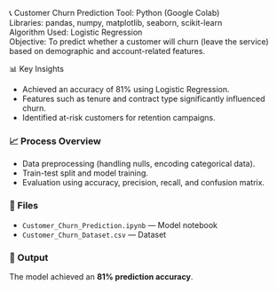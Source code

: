 📞 Customer Churn Prediction
Tool: Python (Google Colab)  
Libraries: pandas, numpy, matplotlib, seaborn, scikit-learn  
Algorithm Used: Logistic Regression  
Objective: To predict whether a customer will churn (leave the service) based on demographic and account-related features.

📊 Key Insights
- Achieved an accuracy of 81% using Logistic Regression.  
- Features such as tenure and contract type significantly influenced churn.  
- Identified at-risk customers for retention campaigns.

### 📈 Process Overview
- Data preprocessing (handling nulls, encoding categorical data).  
- Train-test split and model training.  
- Evaluation using accuracy, precision, recall, and confusion matrix.

### 📂 Files
- `Customer_Churn_Prediction.ipynb` — Model notebook  
- `Customer_Churn_Dataset.csv` — Dataset  

### 📸 Output
The model achieved an **81% prediction accuracy**.

